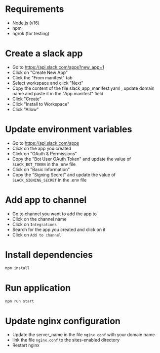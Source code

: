 # Requirements
- Node.js (v16)
- npm
- ngrok (for testing)

# Create a slack app

- Go to https://api.slack.com/apps?new_app=1
- Click on "Create New App"
- Click the "From manifest" tab
- Select workspace and click "Next"
- Copy the content of the file slack_app_manifest.yaml , update domain name and paste it in the "App manifest" field
- Click "Create" 
- Click "Install to Workspace"
- Click "Allow"

# Update environment variables

- Go to https://api.slack.com/apps
- Click on the app you created
- Click on "OAuth & Permissions"
- Copy the "Bot User OAuth Token" and update the value of `SLACK_BOT_TOKEN` in the .env file
- Click on "Basic Information"
- Copy the "Signing Secret" and update the value of `SLACK_SIGNING_SECRET` in the .env file

# Add app to channel 

- Go to channel you want to add the app to
- Click on the channel name
- Click on `Integrations`
- Search for the app you created and click on it
- Click on `Add to channel`




# Install dependencies
```bash
npm install
```

# Run application
```bash 
npm run start
```

# Update nginx configuration

- Update the server_name in the file `nginx.conf` with your domain name
- link the file `nginx.conf` to the sites-enabled directory
- Restart nginx




